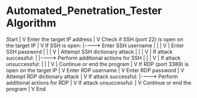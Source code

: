 # Automated_Penetration_Tester Algorithm 
Start
 |
 V
Enter the target IP address
 |
 V
Check if SSH (port 22) is open on the target IP
 |
 V
If SSH is open:
 |----> Enter SSH username
 |       |
 |       V
 |     Enter SSH password
 |       |
 |       V
 |     Attempt SSH dictionary attack
 |       |
 |       V
 |     If attack successful:
 |       |----> Perform additional actions for SSH
 |       |
 |       V
 |     If attack unsuccessful:
 |           |
 |           V
 |         Continue or end the program
 |
 V
If RDP (port 3389) is open on the target IP
 |
 V
Enter RDP username
 |
 V
Enter RDP password
 |
 V
Attempt RDP dictionary attack
 |
 V
If attack successful:
 |----> Perform additional actions for RDP
 |
 V
If attack unsuccessful:
       |
       V
     Continue or end the program
 |
 V
End
